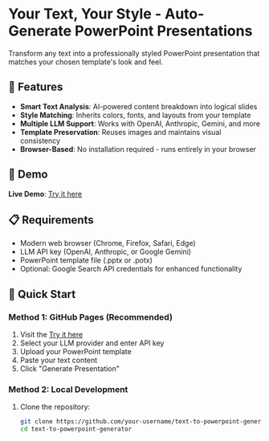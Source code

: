 # Your Text, Your Style - Auto-Generate PowerPoint Presentations

Transform any text into a professionally styled PowerPoint presentation that matches your chosen template's look and feel.

## 🚀 Features

- **Smart Text Analysis**: AI-powered content breakdown into logical slides
- **Style Matching**: Inherits colors, fonts, and layouts from your template
- **Multiple LLM Support**: Works with OpenAI, Anthropic, Gemini, and more
- **Template Preservation**: Reuses images and maintains visual consistency
- **Browser-Based**: No installation required - runs entirely in your browser

## 🌟 Demo

**Live Demo**: [Try it here](https://site-production-6e98.up.railway.app/index.html)

## 📋 Requirements

- Modern web browser (Chrome, Firefox, Safari, Edge)
- LLM API key (OpenAI, Anthropic, or Google Gemini)
- PowerPoint template file (.pptx or .potx)
- Optional: Google Search API credentials for enhanced functionality

## 🚀 Quick Start

### Method 1: GitHub Pages (Recommended)
1. Visit the [Try it here](https://site-production-6e98.up.railway.app/index.html)
2. Select your LLM provider and enter API key
3. Upload your PowerPoint template
4. Paste your text content
5. Click "Generate Presentation"

### Method 2: Local Development
1. Clone the repository:
   ```bash
   git clone https://github.com/your-username/text-to-powerpoint-generator.git
   cd text-to-powerpoint-generator
